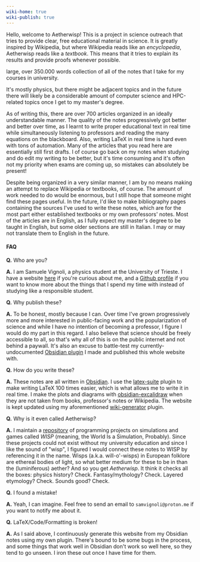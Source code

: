 ```yaml
---
wiki-home: true
wiki-publish: true
---
```

Hello, welcome to Aetherwisp! This is a project in science outreach that tries to provide clear, free educational material in science. It is greatly inspired by Wikipedia, but where Wikipedia reads like an *encyclopedia*, Aetherwisp reads like a *textbook*. This means that it tries to explain its results and provide proofs whenever possible.

large, over 350.000 words collection of all of the notes that I take for my courses in university.

It's mostly physics, but there might be adjacent topics and in the future there will likely be a considerable amount of computer science and HPC-related topics once I get to my master's degree.

As of writing this, there are over 700 articles organized in an ideally understandable manner. The quality of the notes progressively got better and better over time, as I learnt to write proper educational text in real time while simultaneously listening to professors and reading the many equations on the blackboard. Also, writing LaTeX in real time is hard even with tons of automation. Many of the articles that you read here are essentially still first drafts. I of course go back on my notes when studying and do edit my writing to be better, but it's time consuming and it's often not my priority when exams are coming up, so mistakes can absolutely be present!

Despite being organized in a very similar manner, I am by no means making an attempt to replace Wikipedia or textbooks, of course. The amount of work needed to do would be enormous, but I still hope that someone might find these pages useful. In the future, I'd like to make bibliography pages containing the sources I've used to write these notes, which are for the most part either established textbooks or my own professors' notes. Most of the articles are in English, as I fully expect my master's degree to be taught in English, but some older sections are still in Italian. I may or may not translate them to English in the future.
#### FAQ
**Q.** Who are you?

**A.** I am Samuele Vignoli, a physics student at the University of Trieste. I have a website [here](https://personal-website-one-topaz-29.vercel.app/) if you're curious about me, and a [Github profile](https://github.com/D4wnstar) if you want to know more about the things that I spend my time with instead of studying like a responsible student.

**Q.** Why publish these?

**A.** To be honest, mostly because I can. Over time I've grown progressively more and more interested in public-facing work and the popularization of science and while I have no intention of becoming a professor, I figure I would do my part in this regard. I also believe that science should be freely accessible to all, so that's why all of this is on the public internet and not behind a paywall. It's also an excuse to battle-test my currently-undocumented [Obsidian plugin](https://github.com/D4wnstar/wiki-generator) I made and published this whole website with.

**Q.** How do you write these?

**A.** These notes are all written in [Obsidian](https://obsidian.md/). I use the [latex-suite](https://github.com/artisticat1/obsidian-latex-suite) plugin to make writing LaTeX 100 times easier, which is what allows me to write it in real time. I make the plots and diagrams with [obsidian-excalidraw](https://github.com/zsviczian/obsidian-excalidraw-plugin) when they are not taken from books, professor's notes or Wikipedia. The website is kept updated using my aforementioned [wiki-generator](https://github.com/D4wnstar/wiki-generator) plugin.

**Q.** Why is it even called Aetherwisp?

**A.** I maintain a [repository](https://github.com/D4wnstar/wisp) of programming projects on simulations and games called *WISP* (meaning, the World Is a Simulation, Probably). Since these projects could not exist without my university education and since I like the sound of "wisp", I figured I would connect these notes to WISP by referencing it in the name. Wisps (a.k.a. will-o'-wisps) in European folklore are ethereal bodies of light, so what better medium for these to be in than the (luminiferous) aether? And so you get *Aetherwisp*. It think it checks all the boxes: physics history? Check. Fantasy/mythology? Check. Layered etymology? Check. Sounds good? Check.

**Q.** I found a mistake!

**A.** Yeah, I can imagine. Feel free to send an email to `samvignoli@proton.me` if you want to notify me about it.

**Q.** LaTeX/Code/Formatting is broken!

**A.** As I said above, I continuously generate this website from my Obsidian notes using my own plugin. There's bound to be some bugs in the process, and some things that work well in Obsidian don't work so well here, so they tend to go unseen. I iron these out once I have time for them.
